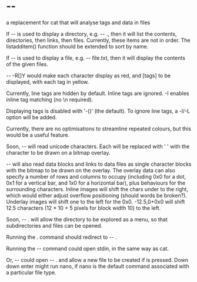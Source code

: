 # --
a replacement for cat that will analyse tags and data in files

If -- is used to display a directory, e.g. -- ., then it will list the contents, directories, then links, then files.
Currently, these items are not in order. The listadditem() function should be extended to sort by name.

If -- is used to display a file, e.g. -- file.txt, then it will display the contents of the given files.

-- -R[]Y would make each character display as red, and [tags] to be displayed, with each tag in yellow.

Currently, line tags are hidden by default. Inline tags are ignored. -I enables inline tag matching (no \n required).

Displaying tags is disabled with '-()' (the default). To ignore line tags, a -l/-L option will be added.

Currently, there are no optimisations to streamline repeated colours, but this would be a useful feature.

Soon, -- will read unicode characters. Each will be replaced with ' ' with the character to be drawn on a bitmap overlay.

-- will also read data blocks and links to data files as single character blocks with the bitmap to be drawn on the overlay. The overlay data can also specify a number of rows and columns to occupy (including 0x0 for a dot, 0x1 for a vertical bar, and 1x0 for a horizontal bar), plus behaviours for the surrounding characters. Inline images will shift the chars under to the right, which would either adjust overflow positioning (should words be broken?). Underlay images will shift one to the left for the 0x0. -12.5,0+0x0 will shift 12.5 characters (12 * 10 + 5 pixels for block width 10) to the left.

Soon, -- . will allow the directory to be explored as a menu, so that subdirectories and files can be opened.

Running the . command should redirect to -- .

Running the -- command could open stdin, in the same way as cat.

Or, -- could open -- . and allow a new file to be created if <Enter> is pressed. Down down enter might run nano, if nano is the default command associated with a particular file type.
